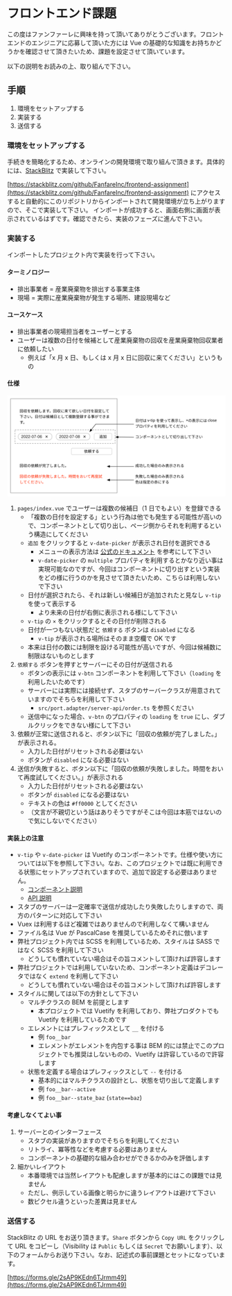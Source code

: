 # フロントエンド課題

この度はファンファーレに興味を持って頂いてありがとうございます。フロントエンドのエンジニアに応募して頂いた方には Vue の基礎的な知識をお持ちかどうかを確認させて頂きたいため、課題を設定させて頂いています。

以下の説明をお読みの上、取り組んで下さい。

## 手順

1. 環境をセットアップする
2. 実装する
3. 送信する

### 環境をセットアップする

手続きを簡略化するため、オンラインの開発環境で取り組んで頂きます。具体的には、[StackBlitz](https://stackblitz.com/) で実装して下さい。

[https://stackblitz.com/github/FanfareInc/frontend-assignment](https://stackblitz.com/github/FanfareInc/frontend-assignment) にアクセスすると自動的にこのリポジトリからインポートされて開発環境が立ち上がりますので、そこで実装して下さい。 インポートが成功すると、画面右側に画面が表示されているはずです。確認できたら、実装のフェーズに進んで下さい。

### 実装する

インポートしたプロジェクト内で実装を行って下さい。

#### ターミノロジー

- 排出事業者 = 産業廃棄物を排出する事業主体
- 現場 = 実際に産業廃棄物が発生する場所、建設現場など

#### ユースケース

- 排出事業者の現場担当者をユーザーとする
- ユーザーは複数の日付を候補として産業廃棄物の回収を産業廃棄物回収業者に依頼したい
  - 例えば「x 月 x 日、もしくは x 月 x 日に回収に来てください」というもの

#### 仕様

![アウトライン](./outline.svg)

1. `pages/index.vue` でユーザーは複数の候補日（1 日でもよい）を登録できる
   - 「複数の日付を設定する」という行為は他でも発生する可能性が高いので、コンポーネントとして切り出し、ページ側からそれを利用するという構造にしてください
   - `追加` をクリックすると `v-date-picker` が表示され日付を選択できる
     - メニューの表示方法は [公式のドキュメント](https://vuetifyjs.com/ja/components/date-pickers/#section-30c030a430a230ed30b0306830e130cb30e530fc) を参考にして下さい
     - `v-date-picker` の `multiple` プロパティを利用するとかなり近い事は実現可能なのですが、今回はコンポーネントに切り出すという実装をどの様に行うのかを見させて頂きたいため、こちらは利用しないで下さい
   - 日付が選択されたら、それは新しい候補日が追加されたと見なし `v-tip` を使って表示する
     - より未来の日付が右側に表示される様にして下さい
   - `v-tip` の `×` をクリックするとその日付が削除される
   - 日付が一つもない状態だと `依頼する` ボタンは `disabled` になる
     - `v-tip` が表示される場所はそのまま空欄で OK です
   - 本来は日付の数には制限を設ける可能性が高いですが、今回は候補数に制限はないものとします
2. `依頼する` ボタンを押すとサーバーにその日付が送信される
   - ボタンの表示には `v-btn` コンポーネントを利用して下さい（`loading` を利用したいためです）
   - サーバーには実際には接続せず、スタブのサーバークラスが用意されていますのでそちらを利用して下さい
     - `src/port.adapter/server-api/order.ts` を参照ください
   - 送信中になった場合、`v-btn` のプロパティの `loading` を `true` にし、ダブルクリックをできない様にして下さい
3. 依頼が正常に送信されると、ボタン以下に「回収の依頼が完了しました。」が表示される。
   - 入力した日付がリセットされる必要はない
   - ボタンが `disabled` になる必要はない
4. 送信が失敗すると、ボタン以下に「回収の依頼が失敗しました。時間をおいて再度試してください。」が表示される
   - 入力した日付がリセットされる必要はない
   - ボタンが `disabled` になる必要はない
   - テキストの色は `#ff0000` としてください
   - （文言が不親切という話はありそうですがそこは今回は本筋ではないので気にしないでください）

#### 実装上の注意

- `v-tip` や `v-date-picker` は Vuetify のコンポーネントです。仕様や使い方については以下を参照して下さい。なお、このプロジェクトでは既に利用できる状態にセットアップされていますので、追加で設定する必要はありません。
  - [コンポーネント説明](https://vuetifyjs.com/ja/components/chips/)
  - [API 説明](https://vuetifyjs.com/ja/api/v-chip/)
- スタブのサーバーは一定確率で送信が成功したり失敗したりしますので、両方のパターンに対応して下さい
- Vuex は利用するほど複雑ではありませんので利用しなくて構いません
- ファイル名は Vue が PascalCase を推奨しているためそれに倣います
- 弊社プロジェクト内では SCSS を利用しているため、スタイルは SASS ではなく SCSS を利用して下さい
  - どうしても慣れていない場合はその旨コメントして頂ければ許容します
- 弊社プロジェクトでは利用していないため、コンポーネント定義はデコレータではなく `extend` を利用して下さい
  - どうしても慣れていない場合はその旨コメントして頂ければ許容します
- スタイルに関しては以下の方針として下さい
  - マルチクラスの BEM を前提とします
    - 本プロジェクトでは Vuetify を利用しており、弊社プロダクトでも Vuetify を利用しているためです
  - エレメントにはプレフィックスとして `__` を付ける
    - 例 `foo__bar`
    - エレメントがエレメントを内包する事は BEM 的には禁止でこのプロジェクトでも推奨はしないものの、Vuetify は許容しているので許容します
  - 状態を定義する場合はプレフィックスとして `--` を付ける
    - 基本的にはマルチクラスの設計とし、状態を切り出して定義します
    - 例 `foo__bar--active`
    - 例 `foo__bar--state_baz` (`state==baz`)

#### 考慮しなくてよい事

1. サーバーとのインターフェース
   - スタブの実装がありますのでそちらを利用してください
   - リトライ、冪等性などを考慮する必要はありません
   - コンポーネントの基礎的な組み合わせができるかのみを評価します
2. 細かいレイアウト
   - 本番環境では当然レイアウトも配慮しますが基本的にはこの課題では見ません
   - ただし、例示している画像と明らかに違うレイアウトは避けて下さい
   - 数ピクセル違うといった差異は見ません

### 送信する

StackBlitz の URL をお送り頂きます。`Share` ボタンから `Copy URL` をクリックして URL をコピーし（Visibility は `Public` もしくは `Secret` でお願いします）、以下のフォームからお送り下さい。なお、記述式の事前課題とセットになっています。

[https://forms.gle/2sAP9KEdn6TJrmm49](https://forms.gle/2sAP9KEdn6TJrmm49)
